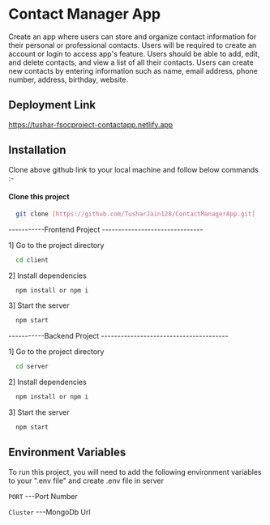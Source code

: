 # Contact Manager App


Create an app where users can store and organize contact information for their personal or professional contacts. Users will be required to create an account or login to access app's feature. Users should be able to add, edit, and delete contacts, and view a list of all their contacts. Users can create new contacts by entering information such as name, email address, phone number, address, birthday, website.

## Deployment Link
https://tushar-fsocproject-contactapp.netlify.app

## Installation

Clone above github link to your local machine and follow below commands :-

#### Clone this project
```bash
  git clone [https://github.com/TusharJain128/ContactManagerApp.git]
```

-----------Frontend Project -------------------------------

1]  Go to the project directory

```bash
  cd client
```

2] Install dependencies

```bash
  npm install or npm i
```

3] Start the server

```bash
  npm start
```

-----------Backend Project ---------------------------------------

1]  Go to the project directory

```bash
  cd server
```

2] Install dependencies

```bash
  npm install or npm i
```

3] Start the server

```bash
  npm start
```

## Environment Variables

To run this project, you will need to add the following environment variables to  your ".env file" and create .env file in server

`PORT` ---Port Number

`Cluster` ---MongoDb Url


